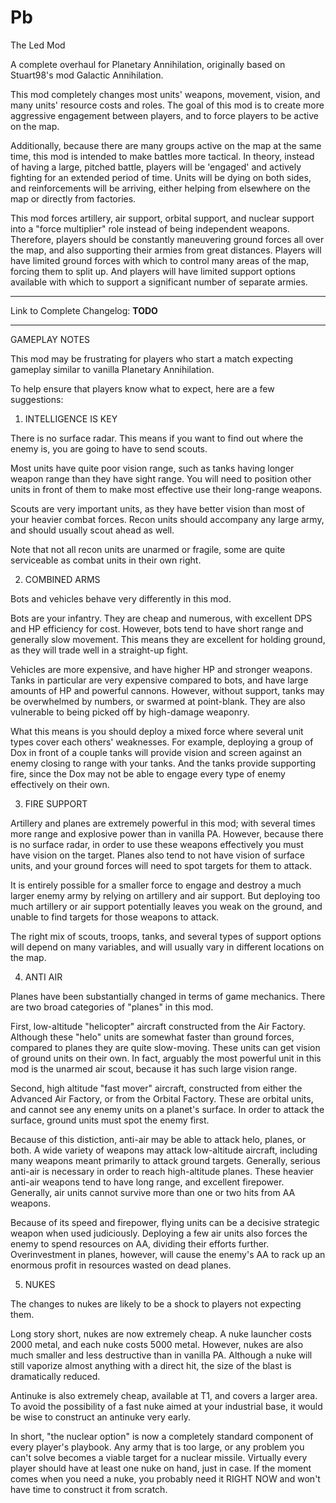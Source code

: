 # Pb
The Led Mod

A complete overhaul for Planetary Annihilation, originally based on Stuart98's mod Galactic Annihilation.

This mod completely changes most units' weapons, movement, vision, and many units' resource costs and roles.
The goal of this mod is to create more aggressive engagement between players, and to force players to be active on the map.

Additionally, because there are many groups active on the map at the same time, this mod is intended to make battles more tactical.
In theory, instead of having a large, pitched battle, players will be 'engaged' and actively fighting for an extended period of time.
Units will be dying on both sides, and reinforcements will be arriving, either helping from elsewhere on the map or directly from factories.

This mod forces artillery, air support, orbital support, and nuclear support into a "force multiplier" role instead of being independent weapons.
Therefore, players should be constantly maneuvering ground forces all over the map, and also supporting their armies from great distances.
Players will have limited ground forces with which to control many areas of the map, forcing them to split up.
And players will have limited support options available with which to support a significant number of separate armies.

----------

Link to Complete Changelog:  **TODO**

----------

GAMEPLAY NOTES

This mod may be frustrating for players who start a match expecting gameplay similar to vanilla Planetary Annihilation.

To help ensure that players know what to expect, here are a few suggestions:

1) INTELLIGENCE IS KEY

There is no surface radar. This means if you want to find out where the enemy is, you are going to have to send scouts.

Most units have quite poor vision range, such as tanks having longer weapon range than they have sight range. 
You will need to position other units in front of them to make most effective use their long-range weapons.

Scouts are very important units, as they have better vision than most of your heavier combat forces.
Recon units should accompany any large army, and should usually scout ahead as well.

Note that not all recon units are unarmed or fragile, some are quite serviceable as combat units in their own right.


2) COMBINED ARMS

Bots and vehicles behave very differently in this mod.

Bots are your infantry. They are cheap and numerous, with excellent DPS and HP efficiency for cost.
However, bots tend to have short range and generally slow movement.
This means they are excellent for holding ground, as they will trade well in a straight-up fight.

Vehicles are more expensive, and have higher HP and stronger weapons.
Tanks in particular are very expensive compared to bots, and have large amounts of HP and powerful cannons.
However, without support, tanks may be overwhelmed by numbers, or swarmed at point-blank. They are also vulnerable to being picked off by high-damage weaponry.

What this means is you should deploy a mixed force where several unit types cover each others' weaknesses.
For example, deploying a group of Dox in front of a couple tanks will provide vision and screen against an enemy closing to range with your tanks.
And the tanks provide supporting fire, since the Dox may not be able to engage every type of enemy effectively on their own.


3) FIRE SUPPORT

Artillery and planes are extremely powerful in this mod; with several times more range and explosive power than in vanilla PA.
However, because there is no surface radar, in order to use these weapons effectively you must have vision on the target.
Planes also tend to not have vision of surface units, and your ground forces will need to spot targets for them to attack.

It is entirely possible for a smaller force to engage and destroy a much larger enemy army by relying on artillery and air support.
But deploying too much artillery or air support potentially leaves you weak on the ground, and unable to find targets for those weapons to attack.

The right mix of scouts, troops, tanks, and several types of support options will depend on many variables, and will usually vary in different locations on the map.


4) ANTI AIR

Planes have been substantially changed in terms of game mechanics. There are two broad categories of "planes" in this mod. 

First, low-altitude "helicopter" aircraft constructed from the Air Factory. 
Although these "helo" units are somewhat faster than ground forces, compared to planes they are quite slow-moving.
These units can get vision of ground units on their own.
In fact, arguably the most powerful unit in this mod is the unarmed air scout, because it has such large vision range.

Second, high altitude "fast mover" aircraft, constructed from either the Advanced Air Factory, or from the Orbital Factory.
These are orbital units, and cannot see any enemy units on a planet's surface.
In order to attack the surface, ground units must spot the enemy first.

Because of this distiction, anti-air may be able to attack helo, planes, or both.
A wide variety of weapons may attack low-altitude aircraft, including many weapons meant primarily to attack ground targets.
Generally, serious anti-air is necessary in order to reach high-altitude planes.
These heavier anti-air weapons tend to have long range, and excellent firepower.
Generally, air units cannot survive more than one or two hits from AA weapons.

Because of its speed and firepower, flying units can be a decisive strategic weapon when used judiciously.
Deploying a few air units also forces the enemy to spend resources on AA, dividing their efforts further.
Overinvestment in planes, however, will cause the enemy's AA to rack up an enormous profit in resources wasted on dead planes.


5) NUKES

The changes to nukes are likely to be a shock to players not expecting them.

Long story short, nukes are now extremely cheap. A nuke launcher costs 2000 metal, and each nuke costs 5000 metal.
However, nukes are also much smaller and less destructive than in vanilla PA.
Although a nuke will still vaporize almost anything with a direct hit, the size of the blast is dramatically reduced.

Antinuke is also extremely cheap, available at T1, and covers a larger area.
To avoid the possibility of a fast nuke aimed at your industrial base, it would be wise to construct an antinuke very early.

In short, "the nuclear option" is now a completely standard component of every player's playbook.
Any army that is too large, or any problem you can't solve becomes a viable target for a nuclear missile.
Virtually every player should have at least one nuke on hand, just in case.
If the moment comes when you need a nuke, you probably need it RIGHT NOW and won't have time to construct it from scratch.

